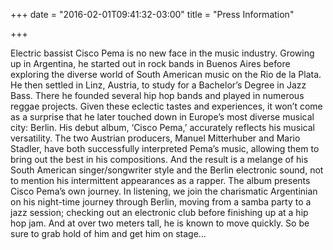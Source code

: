 +++
date = "2016-02-01T09:41:32-03:00"
title = "Press Information"


+++

Electric bassist Cisco Pema is no new face in the music industry. Growing up in Argentina, he started out in rock bands in Buenos Aires before exploring the diverse world of South American music on the Rio de la Plata. He then settled in Linz, Austria, to study for a Bachelor’s Degree in Jazz Bass. There he founded several hip hop bands and played in numerous reggae projects. Given these eclectic tastes and experiences, it won’t come as a surprise that he later touched down in Europe’s most diverse musical city: Berlin.
His debut album, ‘Cisco Pema,’ accurately reflects his musical versatility. The two Austrian producers, Manuel Mitterhuber and Mario Stadler, have both successfully interpreted Pema’s music, allowing them to bring out the best in his compositions. And the result is a melange of his South American singer/songwriter style and the Berlin electronic sound, not to mention his intermittent appearances as a rapper.
The album presents Cisco Pema’s own journey. In listening, we join the charismatic Argentinian on his night-time journey through Berlin, moving from a samba party to a jazz session; checking out an electronic club before finishing up at a hip hop jam. And at over two meters tall, he is known to move quickly. So be sure to grab hold of him and get him on stage…
